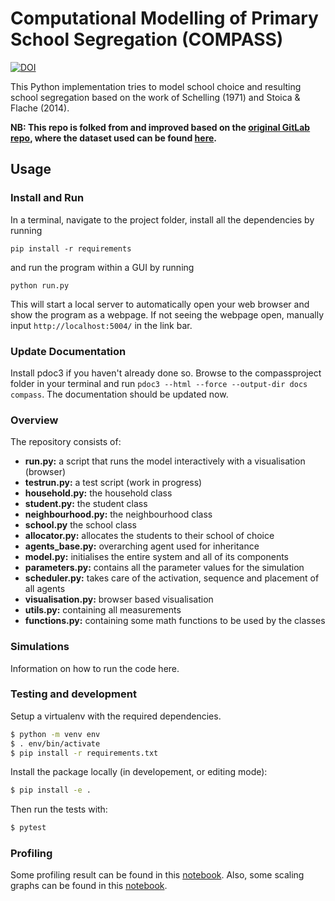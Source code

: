 # Computational Modelling of Primary School Segregation (COMPASS)

[![DOI](https://zenodo.org/badge/483226861.svg)](https://zenodo.org/badge/latestdoi/483226861)

This Python implementation tries to model school choice and resulting school segregation based on the work of Schelling (1971) and Stoica & Flache (2014).

**NB: This repo is folked from and improved based on the [original GitLab repo](https://gitlab.computationalscience.nl/edignum/school-choice---understanding-segregation), where the dataset used can be found [here](https://surfdrive.surf.nl/files/index.php/s/MN7DfAWklDgtoYG).**

## Usage

### Install and Run
In a terminal, navigate to the project folder, install all the dependencies by running

```shell
pip install -r requirements
```

and run the program within a GUI by running

```shell
python run.py
```

This will start a local server to automatically open your web browser and show the program as a webpage. If not seeing the webpage open, manually input `http://localhost:5004/` in the link bar.

### Update Documentation
Install pdoc3 if you haven't already done so. Browse to the compassproject folder in your terminal and run `pdoc3 --html --force --output-dir docs compass`. The documentation should be updated now.

### Overview
The repository consists of:
* **run.py:** a script that runs the model interactively with a visualisation (browser)
* **testrun.py:** a test script (work in progress)
* **household.py:** the household class
* **student.py:** the student class
* **neighbourhood.py:** the neighbourhood class
* **school.py** the school class
* **allocator.py:** allocates the students to their school of choice
* **agents_base.py:** overarching agent used for inheritance
* **model.py:** initialises the entire system and all of its components
* **parameters.py:** contains all the parameter values for the simulation
* **scheduler.py:** takes care of the activation, sequence and placement of all agents
* **visualisation.py:** browser based visualisation
* **utils.py:** containing all measurements
* **functions.py:** containing some math functions to be used by the classes

### Simulations
Information on how to run the code here.

### Testing and development

Setup a virtualenv with the required dependencies.
```bash
$ python -m venv env
$ . env/bin/activate
$ pip install -r requirements.txt
```

Install the package locally (in developement, or editing mode):
```bash
$ pip install -e .
```

Then run the tests with:
```bash
$ pytest
```

### Profiling

Some profiling result can be found in this [notebook](https://github.com/ODISSEI-School-Choice/school-choice/blob/jisk-v2/profile.ipynb). Also, some scaling graphs can be found in this [notebook](https://github.com/ODISSEI-School-Choice/school-choice/blob/jisk-v2/scaling_graph.ipynb).

